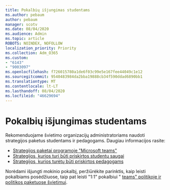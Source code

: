 ```yaml
---
title: Pokalbių išjungimas studentams
ms.author: pebaum
author: pebaum
manager: scotv
ms.date: 08/04/2020
ms.audience: Admin
ms.topic: article
ROBOTS: NOINDEX, NOFOLLOW
localization_priority: Priority
ms.collection: Adm_O365
ms.custom:
- "6143"
- "9003097"
ms.openlocfilehash: f726015780a1de6f03c99e5e167fee44049c1e12
ms.sourcegitcommit: 9540483984da2bba19888cb34f590ddad6890bb1
ms.translationtype: MT
ms.contentlocale: lt-LT
ms.lasthandoff: 08/04/2020
ms.locfileid: "46629694"
---
```

# <a name="disable-chat-for-students"></a>Pokalbių išjungimas studentams

Rekomenduojame švietimo organizacijų administratoriams naudoti strategijos paketus studentams ir pedagogams. Daugiau informacijos rasite:

- [Strategijos paketai programoje "Microsoft teams"](https://docs.microsoft.com/microsoftteams/policy-packages-edu#policy-packages-in-microsoft-teams)
- [Strategijos, kurios turi būti priskirtos studentų saugai](https://docs.microsoft.com/microsoftteams/policy-packages-edu#policies-that-should-be-assigned-for-student-safety)
- [Strategijos, kurios turėtų būti priskirtos pedagogams](https://docs.microsoft.com/microsoftteams/policy-packages-edu#policies-that-should-be-assigned-for-educators) 

Norėdami išjungti mokinio pokalbį, peržiūrėkite parinktis, kaip leisti pokalbiams posėdžiuose, taip pat leisti "1:1" pokalbiui " [teams" politikoje ir politikos paketuose švietimui](https://docs.microsoft.com/microsoftteams/policy-packages-edu).